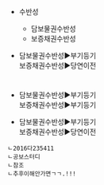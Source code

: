 <link rel="stylesheet" href="../_res/darkmode.css">  


- 수반성
  - 담보물권수반성
  - 보증채권수반성





- <span class="r">담보물권</span>수반성▶<span class="r">부기등기</span>  
<span class="b">보증채권</span>수반성▶<span class="b">당연이전</span>  
#
- <span class="r">담보물권</span>수반성▶<span class="r">부기등기</span>  
<span class="b">보증채권</span>수반성▶<span class="t">부기등기</span>  

- <span class="b">담보물권</span>수반성▶<span class="b">부기등기</span>  
<span class="r">보증채권</span>수반성▶<span class="r">당연이전</span>  

```
ㄴ2016다235411  
ㄴ공보스터디
ㄴ참조
ㄴ추후이해안가면ㄱㄱ.!!!
